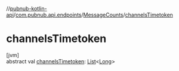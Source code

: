 //[pubnub-kotlin-api](../../../index.md)/[com.pubnub.api.endpoints](../index.md)/[MessageCounts](index.md)/[channelsTimetoken](channels-timetoken.md)

# channelsTimetoken

[jvm]\
abstract val [channelsTimetoken](channels-timetoken.md): [List](https://kotlinlang.org/api/core/kotlin-stdlib/kotlin.collections/-list/index.html)&lt;[Long](https://kotlinlang.org/api/core/kotlin-stdlib/kotlin/-long/index.html)&gt;
